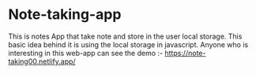 # Note-taking-app
This is notes App that take note and store in the user local storage. This basic idea behind it is using the local storage in javascript. 
Anyone who is interesting in this web-app can see the demo :- https://note-taking00.netlify.app/
